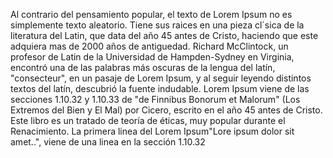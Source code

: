 Al contrario del pensamiento popular, el texto de Lorem Ipsum no es
simplemente texto aleatorio. Tiene sus raices en una pieza cl´sica de
la literatura del Latin, que data del año 45 antes de Cristo, haciendo 
que este adquiera mas de 2000 años de antiguedad. Richard McClintock,
un profesor de Latin de la Universidad de Hampden-Sydney en Virginia,
encontró una de las palabras más oscuras de la lengua del latín,
"consecteur", en un pasaje de Lorem Ipsum, y al seguir leyendo
distintos textos del latín, descubrió la fuente indudable. Lorem Ipsum
viene de las secciones 1.10.32 y 1.10.33 de "de Finnibus Bonorum et
Malorum" (Los Extremos del Bien y El Mal) por Cicero, escrito en el año 
45 antes de Cristo. Este libro es un tratado de teoría de éticas, muy
popular durante el Renacimiento. La primera linea del Lorem Ipsum"Lore
ipsum dolor sit amet..", viene de una linea en la sección 1.10.32
